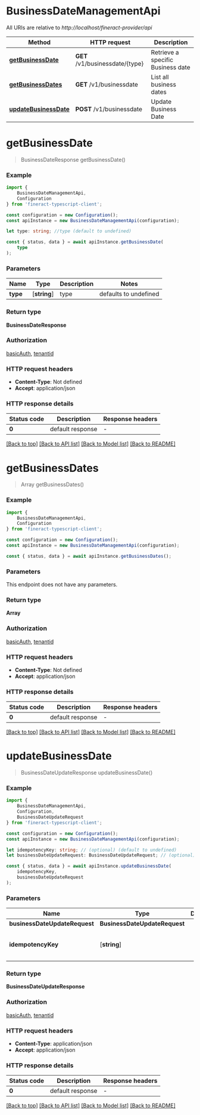 # BusinessDateManagementApi

All URIs are relative to *http://localhost/fineract-provider/api*

|Method | HTTP request | Description|
|------------- | ------------- | -------------|
|[**getBusinessDate**](#getbusinessdate) | **GET** /v1/businessdate/{type} | Retrieve a specific Business date|
|[**getBusinessDates**](#getbusinessdates) | **GET** /v1/businessdate | List all business dates|
|[**updateBusinessDate**](#updatebusinessdate) | **POST** /v1/businessdate | Update Business Date|

# **getBusinessDate**
> BusinessDateResponse getBusinessDate()


### Example

```typescript
import {
    BusinessDateManagementApi,
    Configuration
} from 'fineract-typescript-client';

const configuration = new Configuration();
const apiInstance = new BusinessDateManagementApi(configuration);

let type: string; //type (default to undefined)

const { status, data } = await apiInstance.getBusinessDate(
    type
);
```

### Parameters

|Name | Type | Description  | Notes|
|------------- | ------------- | ------------- | -------------|
| **type** | [**string**] | type | defaults to undefined|


### Return type

**BusinessDateResponse**

### Authorization

[basicAuth](../README.md#basicAuth), [tenantid](../README.md#tenantid)

### HTTP request headers

 - **Content-Type**: Not defined
 - **Accept**: application/json


### HTTP response details
| Status code | Description | Response headers |
|-------------|-------------|------------------|
|**0** | default response |  -  |

[[Back to top]](#) [[Back to API list]](../README.md#documentation-for-api-endpoints) [[Back to Model list]](../README.md#documentation-for-models) [[Back to README]](../README.md)

# **getBusinessDates**
> Array<BusinessDateResponse> getBusinessDates()


### Example

```typescript
import {
    BusinessDateManagementApi,
    Configuration
} from 'fineract-typescript-client';

const configuration = new Configuration();
const apiInstance = new BusinessDateManagementApi(configuration);

const { status, data } = await apiInstance.getBusinessDates();
```

### Parameters
This endpoint does not have any parameters.


### Return type

**Array<BusinessDateResponse>**

### Authorization

[basicAuth](../README.md#basicAuth), [tenantid](../README.md#tenantid)

### HTTP request headers

 - **Content-Type**: Not defined
 - **Accept**: application/json


### HTTP response details
| Status code | Description | Response headers |
|-------------|-------------|------------------|
|**0** | default response |  -  |

[[Back to top]](#) [[Back to API list]](../README.md#documentation-for-api-endpoints) [[Back to Model list]](../README.md#documentation-for-models) [[Back to README]](../README.md)

# **updateBusinessDate**
> BusinessDateUpdateResponse updateBusinessDate()


### Example

```typescript
import {
    BusinessDateManagementApi,
    Configuration,
    BusinessDateUpdateRequest
} from 'fineract-typescript-client';

const configuration = new Configuration();
const apiInstance = new BusinessDateManagementApi(configuration);

let idempotencyKey: string; // (optional) (default to undefined)
let businessDateUpdateRequest: BusinessDateUpdateRequest; // (optional)

const { status, data } = await apiInstance.updateBusinessDate(
    idempotencyKey,
    businessDateUpdateRequest
);
```

### Parameters

|Name | Type | Description  | Notes|
|------------- | ------------- | ------------- | -------------|
| **businessDateUpdateRequest** | **BusinessDateUpdateRequest**|  | |
| **idempotencyKey** | [**string**] |  | (optional) defaults to undefined|


### Return type

**BusinessDateUpdateResponse**

### Authorization

[basicAuth](../README.md#basicAuth), [tenantid](../README.md#tenantid)

### HTTP request headers

 - **Content-Type**: application/json
 - **Accept**: application/json


### HTTP response details
| Status code | Description | Response headers |
|-------------|-------------|------------------|
|**0** | default response |  -  |

[[Back to top]](#) [[Back to API list]](../README.md#documentation-for-api-endpoints) [[Back to Model list]](../README.md#documentation-for-models) [[Back to README]](../README.md)

